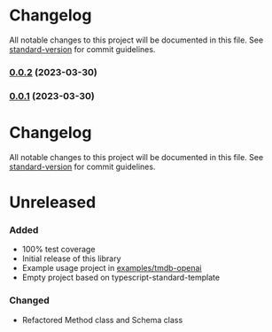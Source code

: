 # Changelog

All notable changes to this project will be documented in this file. See [standard-version](https://github.com/conventional-changelog/standard-version) for commit guidelines.

### [0.0.2](https://github.com/floriscornel/chatrpc/compare/v0.0.1...v0.0.2) (2023-03-30)

### [0.0.1](https://github.com/floriscornel/chatrpc/compare/v0.0.2...v0.0.1) (2023-03-30)

# Changelog

All notable changes to this project will be documented in this file. See [standard-version](https://github.com/conventional-changelog/standard-version) for commit guidelines.
 
# Unreleased

### Added
- 100% test coverage
- Initial release of this library
- Example usage project in [examples/tmdb-openai](examples/tmdb-openai)
- Empty project based on typescript-standard-template 

### Changed
- Refactored Method class and Schema class